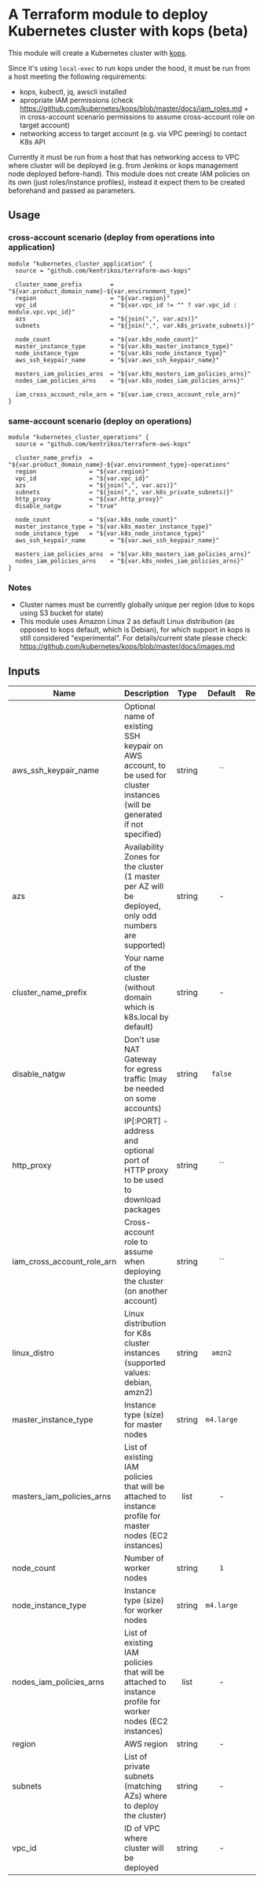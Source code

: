 # A Terraform module to deploy Kubernetes cluster with kops (beta)

This module will create a Kubernetes cluster with [kops](https://github.com/kubernetes/kops/).

Since it's using `local-exec` to run kops under the hood, it must be run from a host meeting the following requirements:

* kops, kubectl, jq, awscli installed
* apropriate IAM permissions (check <https://github.com/kubernetes/kops/blob/master/docs/iam_roles.md> + in cross-account scenario permissions to assume cross-account role on target account)
* networking access to target account (e.g. via VPC peering) to contact K8s API

Currently it must be run from a host that has networking access to VPC where cluster will be deployed (e.g. from Jenkins or kops management node deployed before-hand).
This module does not create IAM policies on its own (just roles/instance profiles), instead it expect them to be created beforehand and passed as parameters.

## Usage

### cross-account scenario (deploy from operations into application)

```hcl
module "kubernetes_cluster_application" {
  source = "github.com/kentrikos/terraform-aws-kops"

  cluster_name_prefix        = "${var.product_domain_name}-${var.environment_type}"
  region                     = "${var.region}"
  vpc_id                     = "${var.vpc_id != "" ? var.vpc_id : module.vpc.vpc_id}"
  azs                        = "${join(",", var.azs)}"
  subnets                    = "${join(",", var.k8s_private_subnets)}"

  node_count                 = "${var.k8s_node_count}"
  master_instance_type       = "${var.k8s_master_instance_type}"
  node_instance_type         = "${var.k8s_node_instance_type}"
  aws_ssh_keypair_name       = "${var.aws_ssh_keypair_name}"

  masters_iam_policies_arns  = "${var.k8s_masters_iam_policies_arns}"
  nodes_iam_policies_arns    = "${var.k8s_nodes_iam_policies_arns}"

  iam_cross_account_role_arn = "${var.iam_cross_account_role_arn}"
}
```

### same-account scenario (deploy on operations)

```hcl
module "kubernetes_cluster_operations" {
  source = "github.com/kentrikos/terraform-aws-kops"

  cluster_name_prefix  = "${var.product_domain_name}-${var.environment_type}-operations"
  region               = "${var.region}"
  vpc_id               = "${var.vpc_id}"
  azs                  = "${join(",", var.azs)}"
  subnets              = "${join(",", var.k8s_private_subnets)}"
  http_proxy           = "${var.http_proxy}"
  disable_natgw        = "true"

  node_count           = "${var.k8s_node_count}"
  master_instance_type = "${var.k8s_master_instance_type}"
  node_instance_type   = "${var.k8s_node_instance_type}"
  aws_ssh_keypair_name       = "${var.aws_ssh_keypair_name}"

  masters_iam_policies_arns  = "${var.k8s_masters_iam_policies_arns}"
  nodes_iam_policies_arns    = "${var.k8s_nodes_iam_policies_arns}"
}
```

### Notes

* Cluster names must be currently globally unique per region (due to kops using S3 bucket for state)
* This module uses Amazon Linux 2 as default Linux distribution (as opposed to kops default, which is Debian),
  for which support in kops is still considered "experimental".
  For details/current state please check: <https://github.com/kubernetes/kops/blob/master/docs/images.md>

## Inputs

| Name | Description | Type | Default | Required |
|------|-------------|:----:|:-----:|:-----:|
| aws_ssh_keypair_name | Optional name of existing SSH keypair on AWS account, to be used for cluster instances (will be generated if not specified) | string | `` | no |
| azs | Availability Zones for the cluster (1 master per AZ will be deployed, only odd numbers are supported) | string | - | yes |
| cluster_name_prefix | Your name of the cluster (without domain which is k8s.local by default) | string | - | yes |
| disable_natgw | Don't use NAT Gateway for egress traffic (may be needed on some accounts) | string | `false` | no |
| http_proxy | IP[:PORT] - address and optional port of HTTP proxy to be used to download packages | string | `` | no |
| iam_cross_account_role_arn | Cross-account role to assume when deploying the cluster (on another account) | string | `` | no |
| linux_distro | Linux distribution for K8s cluster instances (supported values: debian, amzn2) | string | `amzn2` | no |
| master_instance_type | Instance type (size) for master nodes | string | `m4.large` | no |
| masters_iam_policies_arns | List of existing IAM policies that will be attached to instance profile for master nodes (EC2 instances) | list | - | yes |
| node_count | Number of worker nodes | string | `1` | no |
| node_instance_type | Instance type (size) for worker nodes | string | `m4.large` | no |
| nodes_iam_policies_arns | List of existing IAM policies that will be attached to instance profile for worker nodes (EC2 instances) | list | - | yes |
| region | AWS region | string | - | yes |
| subnets | List of private subnets (matching AZs) where to deploy the cluster) | string | - | yes |
| vpc_id | ID of VPC where cluster will be deployed | string | - | yes |

